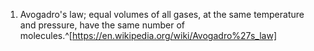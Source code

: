 1. Avogadro's law; equal volumes of all gases, at the same temperature and pressure, have the same number of molecules.^[https://en.wikipedia.org/wiki/Avogadro%27s_law]